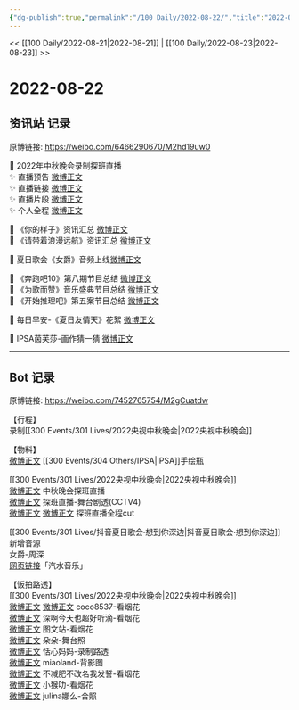 ```yaml
---
{"dg-publish":true,"permalink":"/100 Daily/2022-08-22/","title":"2022-08-22","created":"2022-12-07T16:14:27.000+08:00","updated":"2023-01-09T19:13:35.337+08:00"}
---
```



<< [[100 Daily/2022-08-21\|2022-08-21]] | [[100 Daily/2022-08-23\|2022-08-23]] >>

# 2022-08-22

## 资讯站 记录

原博链接: https://weibo.com/6466290670/M2hd19uw0

🌟 2022年中秋晚会录制探班直播  
✨ 直播预告 [微博正文](https://m.weibo.cn/6466290670/4805344377967682)  
✨ 直播链接 [微博正文](https://m.weibo.cn/6466290670/4805348575413214)  
✨ 直播片段 [微博正文](https://m.weibo.cn/6466290670/4805419434246273)  
✨ 个人全程 [微博正文](https://m.weibo.cn/6466290670/4805431018915928)

🌟 《你的样子》资讯汇总 [微博正文](https://m.weibo.cn/6466290670/4805244393099551)  
🌟 《请带着浪漫远航》资讯汇总 [微博正文](https://m.weibo.cn/6466290670/4805242711704687)

🌟 夏日歌会《女爵》音频上线[微博正文](https://m.weibo.cn/6466290670/4805201351410023)

🌟 《奔跑吧10》第八期节目总结 [微博正文](https://m.weibo.cn/6466290670/4805362538514753)  
🌟 《为歌而赞》音乐盛典节目总结 [微博正文](https://m.weibo.cn/6466290670/4805364988251399)  
🌟 《开始推理吧》第五案节目总结 [微博正文](https://m.weibo.cn/6466290670/4805358080232224)

🌟 每日早安-《夏日友情天》花絮 [微博正文](https://m.weibo.cn/6466290670/4805185064405681)

🌟 IPSA茵芙莎-画作猜一猜 [微博正文](https://m.weibo.cn/6466290670/4805405568668077)

---
## Bot 记录

原博链接: https://weibo.com/7452765754/M2gCuatdw

【行程】  
录制[[300 Events/301 Lives/2022央视中秋晚会\|2022央视中秋晚会]]

【物料】  
[微博正文](https://m.weibo.cn/1851789841/4805349062744093) [[300 Events/304 Others/IPSA\|IPSA]]手绘瓶

[[300 Events/301 Lives/2022央视中秋晚会\|2022央视中秋晚会]]  
[微博正文](https://m.weibo.cn/2656274875/4805345970753820) 中秋晚会探班直播  
[微博正文](https://m.weibo.cn/2039753857/4805416679117117) 探班直播-舞台剧透(CCTV4)  
[微博正文](https://m.weibo.cn/1371117067/4805395321455556) [微博正文](https://m.weibo.cn/1591169702/4805395640491525) 探班直播全程cut

[[300 Events/301 Lives/抖音夏日歌会·想到你深边\|抖音夏日歌会·想到你深边]] 新增音源  
女爵-周深  
[网页链接](https://weibo.cn/sinaurl?u=https%3A%2F%2Fqishui.douyin.com%2Fs%2FjQMJynp%2F)「汽水音乐」

【饭拍路透】  
[[300 Events/301 Lives/2022央视中秋晚会\|2022央视中秋晚会]]  
[微博正文](https://m.weibo.cn/3976777358/4805398349744021) [微博正文](https://m.weibo.cn/3976777358/4805408433115948) coco8537-看烟花  
[微博正文](https://m.weibo.cn/3123996041/4805399737275786) 深啊今天也超好听滴-看烟花  
[微博正文](https://m.weibo.cn/6987697229/4805401062672270) 图文站-看烟花  
[微博正文](https://m.weibo.cn/6240090091/4805360915580015) 朵朵-舞台照  
[微博正文](https://m.weibo.cn/1405638571/4805359228689807) 恬心妈妈-录制路透  
[微博正文](https://m.weibo.cn/1503924490/4805403407287990) miaoland-背影图  
[微博正文](https://m.weibo.cn/3223565345/4805408184606444) 不减肥不改名我发誓-看烟花  
[微博正文](https://m.weibo.cn/7367408614/4805413633003753) 小猴叻-看烟花  
[微博正文](https://m.weibo.cn/1895694112/4805415110443662) julina娜么-合照
